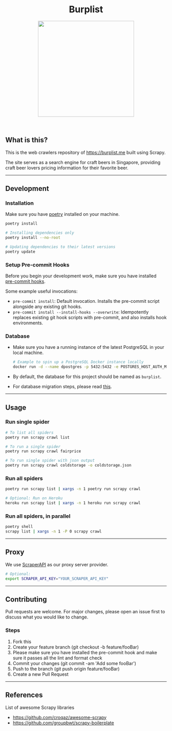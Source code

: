 <h1 align="center"><strong>Burplist</strong></h1>

<p align="center">
  <img width="300" height="300" src="https://media.giphy.com/media/3o85xjSETVG3OpPyx2/giphy.gif">
</p>
<br />

## What is this?

This is the web crawlers repository of https://burplist.me built using Scrapy.

The site serves as a search engine for craft beers in Singapore, providing craft beer lovers pricing information for their favorite beer.

---

## Development

### Installation

Make sure you have [poetry](https://python-poetry.org/docs/#installation) installed on your machine.

```sh
poetry install

# Installing dependencies only
poetry install --no-root

# Updating dependencies to their latest versions
poetry update
```

### Setup Pre-commit Hooks

Before you begin your development work, make sure you have installed [pre-commit hooks](https://pre-commit.com/index.html#installation).

Some example useful invocations:

-   `pre-commit install`: Default invocation. Installs the pre-commit script alongside any existing git hooks.
-   `pre-commit install --install-hooks --overwrite`: Idempotently replaces existing git hook scripts with pre-commit, and also installs hook environments.

### Database

-   Make sure you have a running instance of the latest PostgreSQL in your local machine.

    ```sh
    # Example to spin up a PostgreSQL Docker instance locally
    docker run -d --name dpostgres -p 5432:5432 -e POSTGRES_HOST_AUTH_METHOD=trust postgres:latest
    ```

-   By default, the database for this project should be named as `burplist`.
-   For database migration steps, please read [this](alembic/README.md).

---

## Usage

### Run single spider

```sh
# To list all spiders
poetry run scrapy crawl list

# To run a single spider
poetry run scrapy crawl fairprice

# To run single spider with json output
poetry run scrapy crawl coldstorage -o coldstorage.json
```

### Run all spiders

```sh
poetry run scrapy list | xargs -n 1 poetry run scrapy crawl

# Optional: Run on Heroku
heroku run scrapy list | xargs -n 1 heroku run scrapy crawl
```

### Run all spiders, in parallel

```sh
poetry shell
scrapy list | xargs -n 1 -P 0 scrapy crawl
```

---

## Proxy

We use [ScraperAPI](https://www.scraperapi.com/) as our proxy server provider.

```sh
# Optional:
export SCRAPER_API_KEY="YOUR_SCRAPER_API_KEY"
```

---

## Contributing

Pull requests are welcome. For major changes, please open an issue first to discuss what you would like to change.

### Steps

1. Fork this
2. Create your feature branch (git checkout -b feature/fooBar)
3. Please make sure you have installed the pre-commit hook and make sure it passes all the lint and format check
4. Commit your changes (git commit -am 'Add some fooBar')
5. Push to the branch (git push origin feature/fooBar)
6. Create a new Pull Request

---

## References

List of awesome Scrapy libraries

-   https://github.com/croqaz/awesome-scrapy
-   https://github.com/groupbwt/scrapy-boilerplate
